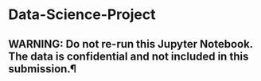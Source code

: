 # Data-Science-Project
## WARNING: Do not re-run this Jupyter Notebook. The data is confidential and not included in this submission.¶
